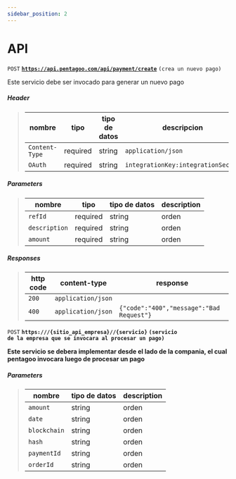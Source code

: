 ```yaml
---
sidebar_position: 2
---
```


# API

<code>POST</code> <code><b>https://api.pentagoo.com/api/payment/create</b></code> <code>(crea un nuevo pago)</code>

Este servicio debe ser invocado para generar un nuevo pago

##### Header

> | nombre            |  tipo     | tipo de datos      | descripcion                     |
> |-------------------|-----------|----------------|-------------------------------------|
> | `Content-Type`    |  required | string         | `application/json`                    |
> | `OAuth`           |  required | string         | `integrationKey:integrationSecret`    |

##### Parameters

> | nombre              |  tipo   | tipo de datos      | description                     |
> |-------------------|-----------|----------------|-------------------------------------|
> | `refId`           |  required | string         | orden       |
> | `description`     |  required | string         | orden       |
> | `amount`          |  required | string         | orden       |

##### Responses

> | http code     | content-type                      | response                                                            |
> |---------------|-----------------------------------|---------------------------------------------------------------------|
> | `200`         | `application/json`                |                                                                     |
> | `400`         | `application/json`                | `{"code":"400","message":"Bad Request"}`                            |


<code>POST</code> <code><b>https:///{sitio_api_empresa}//{servicio}</code> <code>(servicio de la empresa que se invocara al procesar un pago)</code>

Este servicio se debera implementar desde el lado de la compania, el cual pentagoo invocara luego de procesar un pago

##### Parameters

> | nombre            | tipo de datos  | description                     |
> |-------------------|----------------|---------------------------------|
> | `amount`          | string         | orden       |
> | `date`            | string         | orden       |
> | `blockchain`      | string         | orden       |
> | `hash`            | string         | orden       |
> | `paymentId`       | string         | orden       |
> | `orderId`         | string         | orden       |
